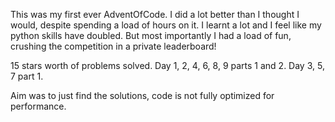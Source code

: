 This was my first ever AdventOfCode. I did a lot better than I thought I would,
despite spending a load of hours on it. I learnt a lot and I feel like my python skills have
doubled. But most importantly I had a load of fun, crushing the competition in a private leaderboard!


15 stars worth of problems solved.
Day 1, 2, 4, 6, 8, 9 parts 1 and 2.
Day 3, 5, 7 part 1.

Aim was to just find the solutions, code is not fully optimized for performance.
